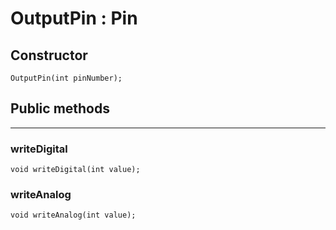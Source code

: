 # OutputPin : Pin

## <i class="fa fa-star"></i> Constructor
    OutputPin(int pinNumber);

## <i class="fa fa-code"></i> Public methods
---

### writeDigital

    void writeDigital(int value);

### writeAnalog

    void writeAnalog(int value);
